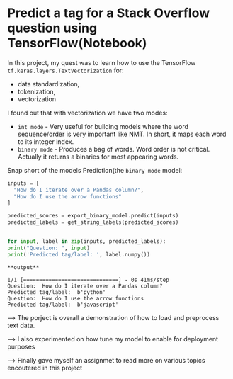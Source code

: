 # Predict a tag for a Stack Overflow question using TensorFlow(Notebook)

In this project, my quest was to learn how to use the TensorFlow  `tf.keras.layers.TextVectorization` for:
  * data standardization,
  * tokenization, 
  * vectorization

I found out that with vectorization we have two modes:
  * `int mode` - Very useful for building models where the word sequence/order is very important like NMT. In short, it maps each          word to its integer index.
  * `binary mode` - Produces a bag of words. Word order is not critical. Actually it returns a binaries for most appearing words.

Snap short of the models Prediction(the `binary mode` model:
  
  ```python
  inputs = [
    "How do I iterate over a Pandas column?",
    "How do I use the arrow functions"
]

predicted_scores = export_binary_model.predict(inputs)
predicted_labels = get_string_labels(predicted_scores)


for input, label in zip(inputs, predicted_labels):
  print("Question: ", input)
  print('Predicted tag/label: ', label.numpy())
  
  ```
  ```
**output**

1/1 [==============================] - 0s 41ms/step
Question:  How do I iterate over a Pandas column?
Predicted tag/label:  b'python'
Question:  How do I use the arrow functions
Predicted tag/label:  b'javascript'
  ```
  
  

--> The porject is overall a demonstration of how to load and preprocess text data.

--> I also experimented on how tune my model to enable for deployment purposes

--> Finally gave myself an assignmet to read more on various topics encoutered in this project
